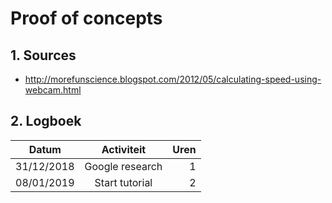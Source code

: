 # Proof of concepts 
## 1. Sources
* http://morefunscience.blogspot.com/2012/05/calculating-speed-using-webcam.html

## 2. Logboek
|       Datum       |                    Activiteit                    |        Uren       |
|-------------------|:------------------------------------------------:|------------------:|
|    31/12/2018     |                   Google research                |          1        |
|    08/01/2019     |                   Start tutorial                 |          2        |



